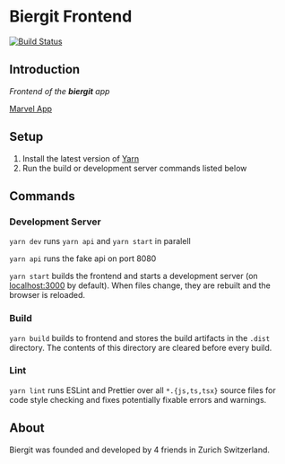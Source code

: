 # Biergit Frontend

[![Build Status](https://dev.azure.com/lucahost/biergit-frontend/_apis/build/status/biergit-ch.biergit-frontend?branchName=master)](https://dev.azure.com/lucahost/biergit-frontend/_build/latest?definitionId=3&branchName=master)

## Introduction

_Frontend of the **biergit** app_

[Marvel App](https://marvelapp.com/project/3375774/)

## Setup

1. Install the latest version of [Yarn]
2. Run the build or development server commands listed below

[yarn]: https://yarnpkg.com

## Commands

### Development Server

`yarn dev` runs `yarn api` and `yarn start` in paralell

`yarn api` runs the fake api on port 8080

`yarn start` builds the frontend and starts a development server (on [localhost:3000](http://localhost:3000/) by default).
When files change, they are rebuilt and the browser is reloaded.

### Build

`yarn build` builds to frontend and stores the build artifacts in the `.dist` directory. The contents of this directory are cleared before every build.

### Lint

`yarn lint` runs ESLint and Prettier over all `*.{js,ts,tsx}` source files for code style checking and fixes potentially fixable errors and warnings.

## About

Biergit was founded and developed by 4 friends in Zurich Switzerland.
